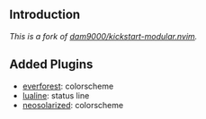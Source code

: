## Introduction

*This is a fork of [dam9000/kickstart-modular.nvim](https://github.com/dam9000/kickstart-modular.nvim).*

## Added Plugins
+ [everforest](https://github.com/neanias/everforest-nvim?tab=readme-ov-file): colorscheme
+ [lualine](https://github.com/nvim-lualine/lualine.nvim): status line
+ [neosolarized](https://github.com/Tsuzat/NeoSolarized.nvim): colorscheme
